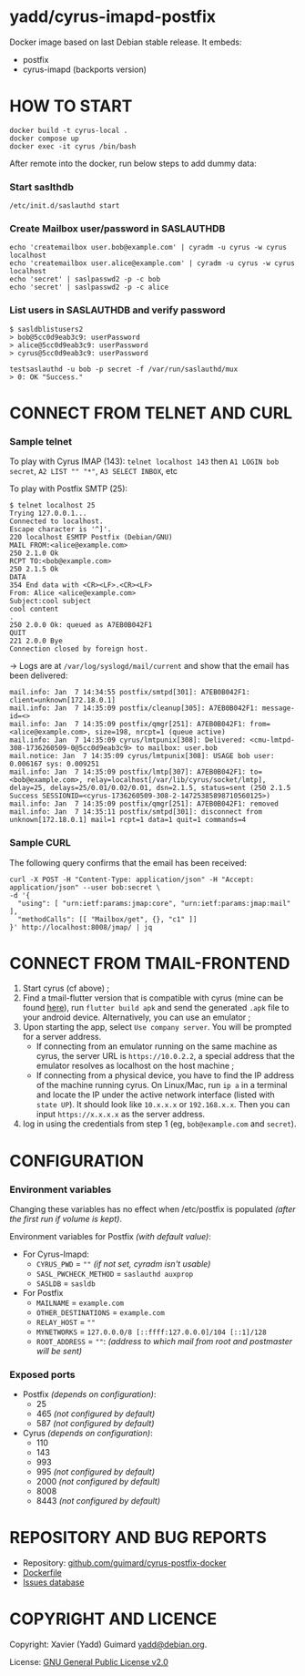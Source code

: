 # yadd/cyrus-imapd-postfix

Docker image based on last Debian stable release. It embeds:
 * postfix
 * cyrus-imapd (backports version)

# HOW TO START
```
docker build -t cyrus-local .
docker compose up
docker exec -it cyrus /bin/bash
```
After remote into the docker, run below steps to add dummy data:
### Start saslthdb
```
/etc/init.d/saslauthd start
```
### Create Mailbox user/password in SASLAUTHDB
```
echo 'createmailbox user.bob@example.com' | cyradm -u cyrus -w cyrus localhost
echo 'createmailbox user.alice@example.com' | cyradm -u cyrus -w cyrus localhost
echo 'secret' | saslpasswd2 -p -c bob
echo 'secret' | saslpasswd2 -p -c alice
```
### List users in SASLAUTHDB and verify password
```
$ sasldblistusers2
> bob@5cc0d9eab3c9: userPassword
> alice@5cc0d9eab3c9: userPassword
> cyrus@5cc0d9eab3c9: userPassword
```
```
testsaslauthd -u bob -p secret -f /var/run/saslauthd/mux
> 0: OK "Success."
```

# CONNECT FROM TELNET AND CURL
### Sample telnet
To play with Cyrus IMAP (143):
`telnet localhost 143` then `A1 LOGIN bob secret`, `A2 LIST "" "*"`, `A3 SELECT INBOX`, etc

To play with Postfix SMTP (25):
```
$ telnet localhost 25
Trying 127.0.0.1...
Connected to localhost.
Escape character is '^]'.
220 localhost ESMTP Postfix (Debian/GNU)
MAIL FROM:<alice@example.com>
250 2.1.0 Ok
RCPT TO:<bob@example.com>
250 2.1.5 Ok
DATA
354 End data with <CR><LF>.<CR><LF>
From: Alice <alice@example.com>
Subject:cool subject
cool content
.
250 2.0.0 Ok: queued as A7EB0B042F1
QUIT
221 2.0.0 Bye
Connection closed by foreign host.
```
-> Logs are at `/var/log/syslogd/mail/current` and show that the email has been delivered:
```
mail.info: Jan  7 14:34:55 postfix/smtpd[301]: A7EB0B042F1: client=unknown[172.18.0.1]
mail.info: Jan  7 14:35:09 postfix/cleanup[305]: A7EB0B042F1: message-id=<>
mail.info: Jan  7 14:35:09 postfix/qmgr[251]: A7EB0B042F1: from=<alice@example.com>, size=198, nrcpt=1 (queue active)
mail.info: Jan  7 14:35:09 cyrus/lmtpunix[308]: Delivered: <cmu-lmtpd-308-1736260509-0@5cc0d9eab3c9> to mailbox: user.bob
mail.notice: Jan  7 14:35:09 cyrus/lmtpunix[308]: USAGE bob user: 0.006167 sys: 0.009251
mail.info: Jan  7 14:35:09 postfix/lmtp[307]: A7EB0B042F1: to=<bob@example.com>, relay=localhost[/var/lib/cyrus/socket/lmtp], delay=25, delays=25/0.01/0.02/0.01, dsn=2.1.5, status=sent (250 2.1.5 Success SESSIONID=<cyrus-1736260509-308-2-14725385898710560125>)
mail.info: Jan  7 14:35:09 postfix/qmgr[251]: A7EB0B042F1: removed
mail.info: Jan  7 14:35:11 postfix/smtpd[301]: disconnect from unknown[172.18.0.1] mail=1 rcpt=1 data=1 quit=1 commands=4
```

### Sample CURL
The following query confirms that the email has been received:
```
curl -X POST -H "Content-Type: application/json" -H "Accept: application/json" --user bob:secret \
-d '{
  "using": [ "urn:ietf:params:jmap:core", "urn:ietf:params:jmap:mail" ],
  "methodCalls": [[ "Mailbox/get", {}, "c1" ]]
}' http://localhost:8008/jmap/ | jq
```

# CONNECT FROM TMAIL-FRONTEND
1. Start cyrus (cf above) ;
2. Find a tmail-flutter version that is compatible with cyrus (mine can be found [here](https://github.com/florentos17/tmail-flutter/tree/Tmail-Front-On-Cyrus)), run `flutter build apk` and send the generated `.apk` file to your android device. Alternatively, you can use an emulator ;
3. Upon starting the app, select `Use company server`. You will be prompted for a server address.
   - If connecting from an emulator running on the same machine as cyrus, the server URL is `https://10.0.2.2`, a special address that the emulator resolves as localhost on the host machine ;
   - If connecting from a physical device, you have to find the IP address of the machine running cyrus. On Linux/Mac, run `ip a` in a terminal and locate the IP under the active network interface (listed with `state UP`). It should look like `10.x.x.x` or `192.168.x.x`. Then you can input `https://x.x.x.x` as the server address.
4. log in using the credentials from step 1 (eg, `bob@example.com` and `secret`).

# CONFIGURATION
### Environment variables

Changing these variables has no effect when /etc/postfix is populated
_(after the first run if volume is kept)_.

Environment variables for Postfix _(with default value)_:

* For Cyrus-Imapd:
  * `CYRUS_PWD` = `""` _(if not set, cyradm isn't usable)_
  * `SASL_PWCHECK_METHOD` = `saslauthd auxprop`
  * `SASLDB` = `sasldb`
* For Postfix
  * `MAILNAME` = `example.com`
  * `OTHER_DESTINATIONS` = `example.com`
  * `RELAY_HOST` = `""`
  * `MYNETWORKS` = `127.0.0.0/8 [::ffff:127.0.0.0]/104 [::1]/128`
  * `ROOT_ADDRESS` = `""`: _(address to which mail from root and postmaster will be sent)_

### Exposed ports

* Postfix _(depends on configuration)_:
  * 25
  * 465 _(not configured by default)_
  * 587 _(not configured by default)_
* Cyrus _(depends on configuration)_:
  * 110
  * 143
  * 993
  * 995 _(not configured by default)_
  * 2000 _(not configured by default)_
  * 8008
  * 8443 _(not configured by default)_

# REPOSITORY AND BUG REPORTS

* Repository: [github.com/guimard/cyrus-postfix-docker](https://github.com/guimard/cyrus-postfix-docker)
* [Dockerfile](https://github.com/guimard/cyrus-postfix-docker/blob/master/Dockerfile)
* [Issues database](https://github.com/guimard/cyrus-postfix-docker/issues)

# COPYRIGHT AND LICENCE

Copyright: Xavier (Yadd) Guimard <yadd@debian.org>.

License: [GNU General Public License v2.0](https://github.com/guimard/cyrus-postfix-docker/blob/master/LICENSE)
